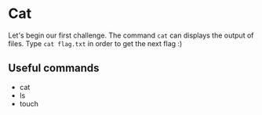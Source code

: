 # Cat

Let's begin our first challenge.
The command `cat` can displays the output of files.
Type `cat flag.txt` in order to get the next flag :)

## Useful commands
* cat
* ls
* touch

